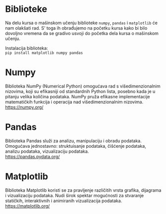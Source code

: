 # Biblioteke
Na delu kursa o mašinskom učenju biblioteke `numpy`, `pandas` i `matplotlib` će nam olakšati rad. S' toga ih obrađujemo na početku kursa kako bi bilo dovoljno vremena da se gradivo usvoji do početka dela kursa o mašinskom učenju.

Instalacija biblioteka:  
`pip install matplotlib numpy pandas`

# Numpy  
Biblioteka NumPy (Numerical Python) omogućava rad s višedimenzionalnim nizovima, koji su efikasniji od standardnih Python lista, posebno kada je u pitanju velika količina podataka. NumPy pruža efikasne implementacije matematičkih funkcija i operacija nad višedimenzionalnim nizovima.  
https://numpy.org/

# Pandas
Biblioteka Pandas služi za analizu, manipulaciju i obradu podataka. Omogućava jednostavno: struktuisanje podataka, čišćenje podataka, analizu podataka, vizualizaciju podataka.  
https://pandas.pydata.org/  

# Matplotlib  
Biblioteka Matplotlib koristi se za pravljenje različitih vrsta grafika, dijagrama i vizualizaciju podataka. Nudi širok spektar mogućnosti za stvaranje statičkih, interaktivnih i animiranih vizualizacija podataka.  
https://matplotlib.org/